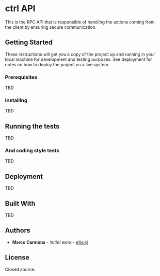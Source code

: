 # ctrl API

This is the RPC API that is responsible of handling the actions coming from the client by ensuring secure communication.

## Getting Started

These instructions will get you a copy of the project up and running in your local machine for development and testing purposes. See deployment for notes on how to deploy the project on a live system.

### Prerequisites

TBD

### Installing

TBD

## Running the tests

TBD

### And coding style tests

TBD

## Deployment

TBD

## Built With

TBD

## Authors

* **Marco Carmona** - *Initial work* - [elbuki](https://github.com/elbuki)

## License

Closed source.
